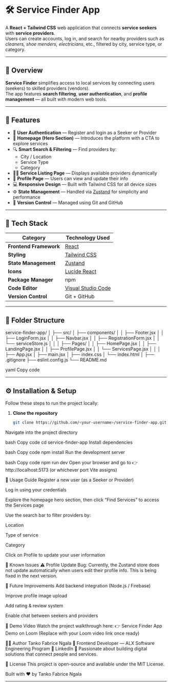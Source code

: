# 🛠️ Service Finder App

A **React + Tailwind CSS** web application that connects **service seekers** with **service providers**.  
Users can create accounts, log in, and search for nearby providers such as *cleaners, shoe menders, electricians*, etc., filtered by city, service type, or category.  

---

## 🚀 Overview

**Service Finder** simplifies access to local services by connecting users (seekers) to skilled providers (vendors).  
The app features **search filtering**, **user authentication**, and **profile management** — all built with modern web tools.

---

## 🌟 Features

- 🔐 **User Authentication** — Register and login as a Seeker or Provider  
- 🧭 **Homepage (Hero Section)** — Introduces the platform with a CTA to explore services  
- 🔍 **Smart Search & Filtering** — Find providers by:
  - City / Location  
  - Service Type  
  - Category  
- 👩‍🔧 **Service Listing Page** — Displays available providers dynamically  
- 👤 **Profile Page** — Users can view and update their info  
- 💻 **Responsive Design** — Built with Tailwind CSS for all device sizes  
- ⚙️ **State Management** — Handled via [Zustand](https://zustand-demo.pmnd.rs/) for simplicity and performance  
- 🧰 **Version Control** — Managed using Git and GitHub  

---

## 🧩 Tech Stack

| Category | Technology Used |
|-----------|----------------|
| **Frontend Framework** | [React](https://react.dev/) |
| **Styling** | [Tailwind CSS](https://tailwindcss.com/) |
| **State Management** | [Zustand](https://github.com/pmndrs/zustand) |
| **Icons** | [Lucide React](https://lucide.dev/) |
| **Package Manager** | npm |
| **Code Editor** | [Visual Studio Code](https://code.visualstudio.com/) |
| **Version Control** | Git + GitHub |

---

## 📂 Folder Structure

service-finder-app/
│
├── src/
│ ├── components/
│ │ ├── Footer.jsx
│ │ ├── LoginForm.jsx
│ │ ├── Navbar.jsx
│ │ ├── RegistrationForm.jsx
│ │ └── serviceStore.js
│ │
│ ├── Pages/
│ │ ├── HomePage.jsx
│ │ ├── LandingPage.jsx
│ │ ├── ProfilePage.jsx
│ │ └── ServicesPage.jsx
│ │
│ ├── App.jsx
│ ├── main.jsx
│ ├── index.css
│ └── index.html
│
├── .gitignore
├── eslint.config.js
└── README.md

yaml
Copy code

---

## ⚙️ Installation & Setup

Follow these steps to run the project locally:

1. **Clone the repository**
   ```bash
   git clone https://github.com/<your-username>/service-finder-app.git
Navigate into the project directory

bash
Copy code
cd service-finder-app
Install dependencies

bash
Copy code
npm install
Run the development server

bash
Copy code
npm run dev
Open your browser and go to
👉 http://localhost:5173 (or whichever port Vite assigns)

🧠 Usage Guide
Register a new user (as a Seeker or Provider)

Log in using your credentials

Explore the homepage hero section, then click “Find Services” to access the Services page

Use the search bar to filter providers by:

Location

Type of service

Category

Click on Profile to update your user information

🧪 Known Issues
⚠️ Profile Update Bug:
Currently, the Zustand store does not update automatically when users edit their profile info.
This is being fixed in the next version.

🧭 Future Improvements
Add backend integration (Node.js / Firebase)

Improve profile image upload

Add rating & review system

Enable chat between seekers and providers

🎥 Demo Video
Watch the project walkthrough here:
👉 Service Finder App Demo on Loom
(Replace with your Loom video link once ready)

👨‍💻 Author
Tanko Fabrice Ngala
📍 Frontend Developer — ALX Software Engineering Program
🔗 LinkedIn
🧠 Passionate about building digital solutions that connect people and services.

📝 License
This project is open-source and available under the MIT License.

Built with ❤️ by Tanko Fabrice Ngala


---





